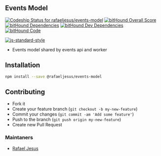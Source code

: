 ## Events Model

[ ![Codeship Status for rafaeljesus/events-model](https://codeship.com/projects/1f5f7550-cbb6-0133-9d81-5698e26793f2/status?branch=master)](https://codeship.com/projects/140060)
[![bitHound Overall Score](https://www.bithound.io/github/rafaeljesus/events-model/badges/score.svg)](https://www.bithound.io/github/rafaeljesus/events-model)
[![bitHound Dependencies](https://www.bithound.io/github/rafaeljesus/events-model/badges/dependencies.svg)](https://www.bithound.io/github/rafaeljesus/events-model/master/dependencies/npm)
[![bitHound Dev Dependencies](https://www.bithound.io/github/rafaeljesus/events-model/badges/devDependencies.svg)](https://www.bithound.io/github/rafaeljesus/events-model/master/dependencies/npm)
[![bitHound Code](https://www.bithound.io/github/rafaeljesus/events-model/badges/code.svg)](https://www.bithound.io/github/rafaeljesus/events-model)

[![js-standard-style](https://cdn.rawgit.com/feross/standard/master/badge.svg)](https://github.com/rafaeljesus/events-model)

* Events model shared by events api and worker

## Installation
```bash
npm install --save @rafaeljesus/events-model
```

## Contributing
- Fork it
- Create your feature branch (`git checkout -b my-new-feature`)
- Commit your changes (`git commit -am 'Add some feature'`)
- Push to the branch (`git push origin my-new-feature`)
- Create new Pull Request

### Maintaners

* [Rafael Jesus](https://github.com/rafaeljesus)
